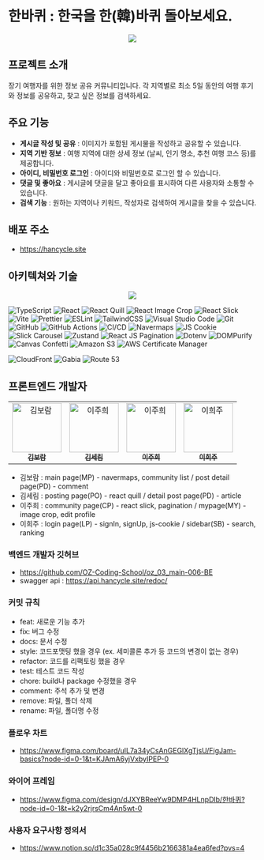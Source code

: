 # 한바퀴 : 한국을 한(韓)바퀴 돌아보세요.

<p align='center'><img src="https://github.com/user-attachments/assets/562aac17-7c2a-4c33-81a5-24c342011c97"/></p>

## 프로젝트 소개

장기 여행자를 위한 정보 공유 커뮤니티입니다. 각 지역별로 최소 5일 동안의 여행
후기와 정보를 공유하고, 찾고 싶은 정보를 검색하세요.

## 주요 기능

- **게시글 작성 및 공유** : 이미지가 포함된 게시물을 작성하고 공유할 수
  있습니다.
- **지역 기반 정보** : 여행 지역에 대한 상세 정보 (날씨, 인기 명소, 추천 여행
  코스 등)를 제공합니다.
- **아이디, 비밀번호 로그인** : 아이디와 비밀번호로 로그인 할 수 있습니다.
- **댓글 및 좋아요** : 게시글에 댓글을 달고 좋아요를 표시하여 다른 사용자와
  소통할 수 있습니다.
- **검색 기능** : 원하는 지역이나 키워드, 작성자로 검색하여 게시글을 찾을 수
  있습니다.

## 배포 주소

- https://hancycle.site

## 아키텍쳐와 기술

<p align='center'><img src="https://github.com/user-attachments/assets/07398c0d-b132-426e-94af-fc4cd234d1a1"/></p>

![TypeScript](https://img.shields.io/badge/typescript-3178C6?style=for-the-badge&logo=typescript&logoColor=white)
![React](https://img.shields.io/badge/react-61DAFB?style=for-the-badge&logo=react&logoColor=black)
![React Quill](https://img.shields.io/badge/react--quill-61DAFB?style=for-the-badge&logo=react&logoColor=black)
![React Image Crop](https://img.shields.io/badge/react--image--crop-61DAFB?style=for-the-badge&logo=react&logoColor=black)
![React Slick](https://img.shields.io/badge/react--slick-DB7093?style=for-the-badge&logo=react&logoColor=white)
![Vite](https://img.shields.io/badge/vite-646CFF?style=for-the-badge&logo=vite&logoColor=white)
![Prettier](https://img.shields.io/badge/prettier-F7B93E?style=for-the-badge&logo=prettier&logoColor=black)
![ESLint](https://img.shields.io/badge/eslint-4B32C3?style=for-the-badge&logo=eslint&logoColor=white)
![TailwindCSS](https://img.shields.io/badge/tailwindcss-38B2AC?style=for-the-badge&logo=tailwind-css&logoColor=white)
![Visual Studio Code](https://img.shields.io/badge/Visual%20Studio%20Code-0078D4?style=for-the-badge&logo=visual-studio-code&logoColor=white)
![Git](https://img.shields.io/badge/git-F05032?style=for-the-badge&logo=git&logoColor=white)
![GitHub](https://img.shields.io/badge/github-181717?style=for-the-badge&logo=github&logoColor=white)
![GitHub Actions](https://img.shields.io/badge/GitHub%20Actions-2088FF?style=for-the-badge&logo=github-actions&logoColor=white)
![CI/CD](https://img.shields.io/badge/CI%2FCD-3DDC84?style=for-the-badge&logo=continuous-delivery&logoColor=white)
![Navermaps](https://img.shields.io/badge/navermaps-03C75A?style=for-the-badge&logo=naver&logoColor=white)
![JS Cookie](https://img.shields.io/badge/js--cookie-F7DF1E?style=for-the-badge&logo=javascript&logoColor=black)
![Slick Carousel](https://img.shields.io/badge/slick--carousel-339AF0?style=for-the-badge&logo=carousel&logoColor=white)
![Zustand](https://img.shields.io/badge/zustand-333333?style=for-the-badge&logo=state-machine&logoColor=white)
![React JS Pagination](https://img.shields.io/badge/react--js--pagination-61DAFB?style=for-the-badge&logo=react&logoColor=black)
![Dotenv](https://img.shields.io/badge/dotenv-ECD53F?style=for-the-badge&logo=dotenv&logoColor=black)
![DOMPurify](https://img.shields.io/badge/dompurify-4B0082?style=for-the-badge&logo=purify&logoColor=white)
![Canvas Confetti](https://img.shields.io/badge/canvas--confetti-FF69B4?style=for-the-badge&logo=confetti&logoColor=white)
![Amazon S3](https://img.shields.io/badge/Amazon%20S3-569A31?style=for-the-badge&logo=amazon-s3&logoColor=white)
![AWS Certificate Manager](https://img.shields.io/badge/ACM-232F3E?style=for-the-badge&logo=Amazon%20AWS&logoColor=white)

![CloudFront](https://img.shields.io/badge/CloudFront-FF9900?style=for-the-badge&logo=amazon-cloudfront&logoColor=white)
![Gabia](https://img.shields.io/badge/Gabia-005BAC?style=for-the-badge&logo=gabia&logoColor=white)
![Route 53](https://img.shields.io/badge/Route%2053-232F3E?style=for-the-badge&logo=Amazon%20AWS&logoColor=white)

## 프론트엔드 개발자

<table>
  <tr>
    <td align="center">
      <a href="https://github.com/KingBoRam">
        <img src="https://avatars.githubusercontent.com/u/107662593?v=4" width="100" height="100" alt="김보람"/>
        <br />
        <sub><b>김보람</b></sub>
      </a>
    </td>
     <td align="center">
      <a href="https://github.com/srnnnn">
        <img src="https://avatars.githubusercontent.com/u/137134667?v=4" width="100" height="100" alt="이주희"/>
        <br />
        <sub><b>김세림</b></sub>
      </a>
    </td>
    <td align="center">
      <a href="https://github.com/jhdlana">
        <img src="https://avatars.githubusercontent.com/u/164306982?v=4" width="100" height="100" alt="이주희"/>
        <br />
        <sub><b>이주희</b></sub>
      </a>
    </td>
    <td align="center">
      <a href="https://github.com/h22jul22">
        <img src="https://avatars.githubusercontent.com/u/164333745?v=4" width="100" height="100" alt="이희주"/>
        <br />
        <sub><b>이희주</b></sub>
      </a>
    </td>
  </tr>
</table>

- 김보람 : main page(MP) - navermaps, community list / post detail page(PD) -
  comment
- 김세림 : posting page(PO) - react quill / detail post page(PD) - article
- 이주희 : community page(CP) - react slick, pagination / mypage(MY) - image
  crop, edit profile
- 이희주 : login page(LP) - signIn, signUp, js-cookie / sidebar(SB) - search,
  ranking

### 백엔드 개발자 깃허브

- https://github.com/OZ-Coding-School/oz_03_main-006-BE
- swagger api : https://api.hancycle.site/redoc/

### 커밋 규칙

- feat: 새로운 기능 추가
- fix: 버그 수정
- docs: 문서 수정
- style: 코드포맷팅 했을 경우 (ex. 세미콜론 추가 등 코드의 변경이 없는 경우)
- refactor: 코드를 리팩토링 했을 경우
- test: 테스트 코드 작성
- chore: build나 package 수정했을 경우
- comment: 주석 추가 및 변경
- remove: 파일, 폴더 삭제
- rename: 파일, 폴더명 수정

### 플로우 차트

- https://www.figma.com/board/uIL7a34yCsAnGEGlXgTjsU/FigJam-basics?node-id=0-1&t=KJAmA6yjVxbyIPEP-0

### 와이어 프레임

- https://www.figma.com/design/dJXYBReeYw9DMP4HLnpDlb/한바퀴?node-id=0-1&t=k2y2rjrsCm4An5wt-0

### 사용자 요구사항 정의서

- https://www.notion.so/d1c35a028c9f4456b2166381a4ea6fed?pvs=4
